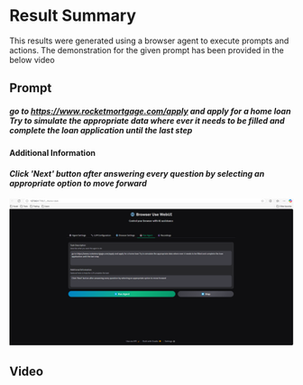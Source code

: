 # Result Summary

This results were generated using a browser agent to execute prompts and actions. The demonstration for the given prompt has been provided in the below video

## Prompt
##### *go to https://www.rocketmortgage.com/apply and apply for a home loan Try to simulate the appropriate data where ever it needs to be filled and complete the loan application until the last step*
#### Additional Information
#### *Click 'Next' button after answering every question by selecting an appropriate option to move forward*

![Prompt Screenshot](https://raw.githubusercontent.com/Naveen1603/WebAssistant/master/results/rocket%20mortagage/prompt.png)
## Video


